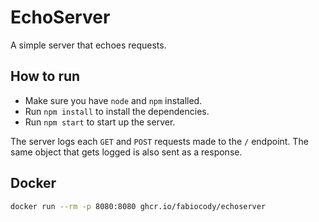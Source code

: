 # EchoServer

A simple server that echoes requests.

## How to run

- Make sure you have `node` and `npm` installed.
- Run `npm install` to install the dependencies.
- Run `npm start` to start up the server.

The server logs each `GET` and `POST` requests made to the `/` endpoint.
The same object that gets logged is also sent as a response.

## Docker

```bash
docker run --rm -p 8080:8080 ghcr.io/fabiocody/echoserver
```

